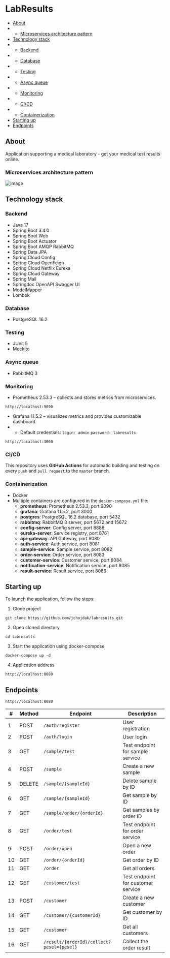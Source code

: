 # LabResults
* [About](#about)
* * [Microservices architecture pattern](#microservices-architecture-pattern)
* [Technology stack](#technology-stack)
* * [Backend](#backend)
* * [Database](#database)
* * [Testing](#testing)
* * [Async queue](#async-queue)
* * [Monitoring](#monitoring)
* * [CI/CD](#cicd)
* * [Containerization](#containerization)
* [Starting up](#starting-up)
* [Endpoints](#endpoints)

## About
Application supporting a medical laboratory - get your medical test results online.

### Microservices architecture pattern
![image](https://github.com/user-attachments/assets/a8902caf-1044-489c-a30e-5bd2487d7ba3)

## Technology stack
### Backend
* Java 17
* Spring Boot 3.4.0
* Spring Boot Web
* Spring Boot Actuator
* Spring Boot AMQP RabbitMQ
* Spring Data JPA
* Spring Cloud Config
* Spring Cloud OpenFeign
* Spring Cloud Netflix Eureka
* Spring Cloud Gateway 
* Spring Mail
* Springdoc OpenAPI Swagger UI
* ModelMapper
* Lombok

### Database
* PostgreSQL 16.2

### Testing
* JUnit 5
* Mockito

### Async queue
* RabbitMQ 3

### Monitoring
* Prometheus 2.53.3 – collects and stores metrics from microservices.
```
http://localhost:9090
```
* Grafana 11.5.2 – visualizes metrics and provides customizable dashboard.
* * Default credentials: `login: admin` `password: labresults`
```
http://localhost:3000
```

### CI/CD
This repository uses **GitHub Actions** for automatic building and testing on every `push` and `pull request` to the `master` branch.

### Containerization
* Docker
* Multiple containers are configured in the `docker-compose.yml` file:
  - **prometheus**: Prometheus 2.53.3, port 9090
  - **grafana**: Grafana 11.5.2, port 3000
  - **postgres**: PostgreSQL 16.2 database, port 5432
  - **rabbitmq**: RabbitMQ 3 server, port 5672 and 15672
  - **config-server**: Config server, port 8888
  - **eureka-server**: Service registry, port 8761
  - **api-gateway**: API Gateway, port 8080
  - **auth-service**: Auth service, port 8081
  - **sample-service**: Sample service, port 8082
  - **order-service**: Order service, port 8083
  - **customer-service**: Customer service, port 8084
  - **notification-service**: Notification service, port 8085
  - **result-service**: Result service, port 8086

## Starting up
To launch the application, follow the steps:
1. Clone project
```
git clone https://github.com/jchojdak/labresults.git
```
2. Open cloned directory
```
cd labresults
```
3. Start the application using docker-compose
```
docker-compose up -d
```
4. Application address
```
http://localhost:8080
```

## Endpoints

```
http://localhost:8080
```

| #  | Method | Endpoint                                  | Description                        |
|----|--------|-------------------------------------------|------------------------------------|
| 1  | POST   | `/auth/register`                          | User registration                  |
| 2  | POST   | `/auth/login`                             | User login                         |
| 3  | GET    | `/sample/test`                            | Test endpoint for sample service   |
| 4  | POST   | `/sample`                                 | Create a new sample                |
| 5  | DELETE | `/sample/{sampleId}`                      | Delete sample by ID                |
| 6  | GET    | `/sample/{sampleId}`                      | Get sample by ID                   |
| 7  | GET    | `/sample/order/{orderId}`                 | Get samples by order ID            |
| 8  | GET    | `/order/test`                             | Test endpoint for order service    |
| 9  | POST   | `/order/open`                             | Open a new order                   |
| 10 | GET    | `/order/{orderId}`                        | Get order by ID                    |
| 11 | GET    | `/order`                                  | Get all orders                     |
| 12 | GET    | `/customer/test`                          | Test endpoint for customer service |
| 13 | POST   | `/customer`                               | Create a new customer              |
| 14 | GET    | `/customer/{customerId}`                  | Get customer by ID                 |
| 15 | GET    | `/customer`                               | Get all customers                  |
| 16 | GET    | `/result/{orderId}/collect?pesel={pesel}` | Collect the order result           |
